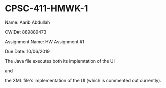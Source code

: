 # CPSC-411-HMWK-1

Name: Aarib Abdullah

CWID#: 889889473

Assignment Name: HW Assignment #1

Due Date: 10/06/2019


The Java file executes both its implemtation of the UI

and

the XML file's implementation of the UI (which is commented out currently).
